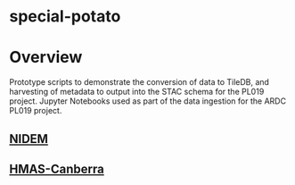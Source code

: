 # special-potato

# Overview
Prototype scripts to demonstrate the conversion of data to TileDB, and harvesting of metadata to output into the STAC schema for the PL019 project.
Jupyter Notebooks used as part of the data ingestion for the ARDC PL019 project.

## [NIDEM](NIDEM-samples/README.md)

## [HMAS-Canberra](HMAS-Canberra-sample/README.md)
